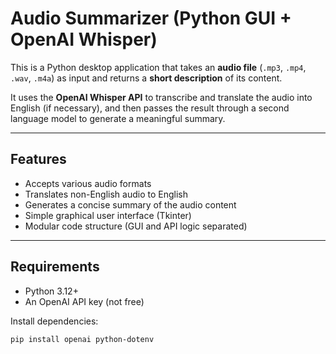 # Audio Summarizer (Python GUI + OpenAI Whisper)

This is a Python desktop application that takes an **audio file** (`.mp3`, `.mp4`, `.wav`, `.m4a`) as input and returns a **short description** of its content.

It uses the **OpenAI Whisper API** to transcribe and translate the audio into English (if necessary), and then passes the result through a second language model to generate a meaningful summary.

---

## Features

- Accepts various audio formats
- Translates non-English audio to English
- Generates a concise summary of the audio content
- Simple graphical user interface (Tkinter)
- Modular code structure (GUI and API logic separated)

---

## Requirements

- Python 3.12+
- An OpenAI API key (not free)

Install dependencies:

```bash
pip install openai python-dotenv
